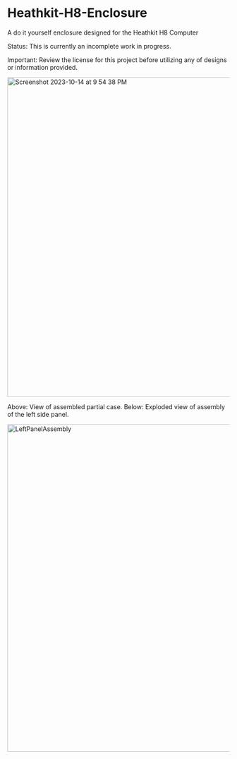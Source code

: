 # Heathkit-H8-Enclosure
A do it yourself enclosure designed for the Heathkit H8 Computer

Status: This is currently an incomplete work in progress.

Important: Review the license for this project before utilizing any of designs or information provided.

<img width="725" alt="Screenshot 2023-10-14 at 9 54 38 PM" src="https://github.com/CraigBladow/Heathkit-H8-Enclosure/assets/114250647/7890fb83-af95-45cd-b9ea-4168c115c062">



Above: View of assembled partial case.  Below: Exploded view of assembly of the left side panel.

<img width="743" alt="LeftPanelAssembly" src="https://github.com/CraigBladow/Heathkit-H8-Enclosure/assets/114250647/eed28972-7ea1-47b1-9202-311482088302">


